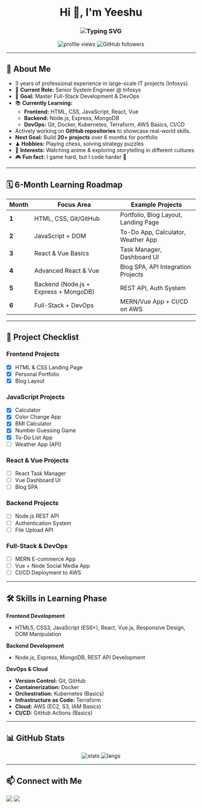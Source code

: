 <h1 align="center">Hi 👋, I'm Yeeshu</h1>
<h3 align="center">
  <img src="https://readme-typing-svg.demolab.com?font=Fira+Code&size=24&pause=1000&color=0078D7&width=440&lines=Aspiring+Full-Stack+Developer;DevOps+Enthusiast;Chess+Player+%26+Anime+Fan" alt="Typing SVG" />
</h3>

<p align="center">
 <img src="https://komarev.com/ghpvc/?username=dwivediyeeshu&label=Profile%20views&color=0e75b6&style=flat" alt="profile views" />
 <img src="https://img.shields.io/github/followers/dwivediyeeshu?label=Followers&style=social" alt="GitHub followers" />
</p>

---

## 🌟 About Me
-  3 years of professional experience in large-scale IT projects (Infosys).
- 💼 **Current Role:** Senior System Engineer @ Infosys 
- 🎯 **Goal:** Master Full-Stack Development & DevOps
- 📚 **Currently Learning:** 
   - **Frontend:** HTML, CSS, JavaScript, React, Vue 
   - **Backend:** Node.js, Express, MongoDB 
   - **DevOps:** Git, Docker, Kubernetes, Terraform, AWS Basics, CI/CD 
- Actively working on **GitHub repositories** to showcase real-world skills.  
- **Next Goal:** Build **20+ projects** over 6 months for portfolio
- ♟ **Hobbies:** Playing chess, solving strategy puzzles  
- 🎥 **Interests:** Watching anime & exploring storytelling in different cultures
- 🎮 **Fun fact:** I game hard, but I code harder  🎯  

---

## 🗓️ 6-Month Learning Roadmap

| Month | Focus Area | Example Projects |
|-------|------------|------------------|
| **1** | HTML, CSS, Git/GitHub | Portfolio, Blog Layout, Landing Page |
| **2** | JavaScript + DOM | To-Do App, Calculator, Weather App |
| **3** | React & Vue Basics | Task Manager, Dashboard UI |
| **4** | Advanced React & Vue | Blog SPA, API Integration Projects |
| **5** | Backend (Node.js + Express + MongoDB) | REST API, Auth System |
| **6** | Full-Stack + DevOps | MERN/Vue App + CI/CD on AWS |

---

## 🎯 Project Checklist

### **Frontend Projects**
- [x] HTML & CSS Landing Page 
- [x] Personal Portfolio 
- [x] Blog Layout 

### **JavaScript Projects**
- [x] Calculator
- [x] Color Change App
- [x] BMI Calculator
- [x] Number Guessing Game
- [x] To-Do List App 
- [ ] Weather App (API) 

### **React & Vue Projects**
- [ ] React Task Manager 
- [ ] Vue Dashboard UI 
- [ ] Blog SPA 

### **Backend Projects**
- [ ] Node.js REST API 
- [ ] Authentication System 
- [ ] File Upload API 

### **Full-Stack & DevOps**
- [ ] MERN E-commerce App 
- [ ] Vue + Node Social Media App 
- [ ] CI/CD Deployment to AWS 

---

## 🛠 Skills in Learning Phase

**Frontend Development** 
- HTML5, CSS3, JavaScript (ES6+), React, Vue.js, Responsive Design, DOM Manipulation 

**Backend Development** 
- Node.js, Express, MongoDB, REST API Development 

**DevOps & Cloud** 
- **Version Control:** Git, GitHub 
- **Containerization:** Docker 
- **Orchestration:** Kubernetes (Basics) 
- **Infrastructure as Code:** Terraform 
- **Cloud:** AWS (EC2, S3, IAM Basics) 
- **CI/CD:** GitHub Actions (Basics) 

---

## 📊 GitHub Stats

<p align="center">
 <img src="https://github-readme-stats.vercel.app/api?username=dwivediyeeshu&show_icons=true&theme=radical" alt="stats" />
 <img src="https://github-readme-stats.vercel.app/api/top-langs/?username=dwivediyeeshu&layout=compact&theme=radical" alt="langs" />
</p>

---

## 📫 Connect with Me

<p align="left">
<a href="https://linkedin.com/in/yeeshu-dwivedi-30a151159" target="_blank"><img src="https://img.shields.io/badge/-LinkedIn-%230077B5?style=for-the-badge&logo=linkedin&logoColor=white"/></a>
<a href="mailto:yeeshuwork@gmail.com"><img src="https://img.shields.io/badge/Email-D14836?style=for-the-badge&logo=gmail&logoColor=white"/></a>
</p>
